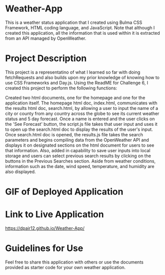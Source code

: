 # Weather-App
This is a weather status application that I created using Bulma CSS Framework, HTML coding language, and JavaScript. Note that although I created this application, all the information that is used within it is extracted from an API managed by OpenWeather. 

# Project Description
This project is a representatino of what I learned so far with doing fetchRequests and also builds upon my prior knowledge of knowing how to use CSS Frameworks and Day.js. Using the ReadME for Challenge 6, I created this project to perform the following functions:

Created two html documents, one for the homepage and one for the application itself. The homepage html doc, index.html, communicates with the results html doc, search.html, by allowing a user to input the name of a city or county from any country across the globe to see its current weather status and 5 day forecast. Once a name is entered and the user clicks on the 'See Forecast' button, the script.js file takes that user input and uses it to open up the search.html doc to display the results of the user's input. Once search.html doc is opened, the results.js file takes the search parameters and begins compiling data from the OpenWeather API and displays it on designated sections on the html document for users to see that information. Also, added in capability to save user inputs into local storage and users can select previous search results by clicking on the buttons in the Previous Searches section. Aside from weather conditions, information such as the date, wind speed, temperature, and humidity are also displayed. 

# GIF of Deployed Application

[](https://github.com/dpair12/Weather-App/blob/main/Assets/images/Demo.gif)

# Link to Live Application

https://dpair12.github.io/Weather-App/

# Guidelines for Use
Feel free to share this application with others or use the documents provided as starter code for your own weather application.
